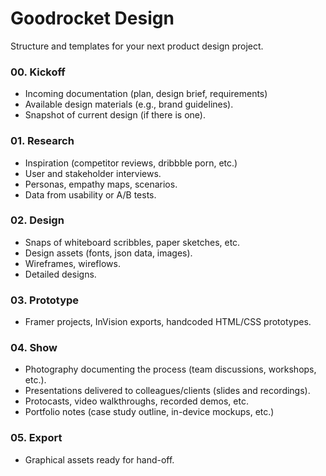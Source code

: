 # Goodrocket Design

Structure and templates for your next product design project.

### 00. Kickoff

- Incoming documentation (plan, design brief, requirements)
- Available design materials (e.g., brand guidelines).
- Snapshot of current design (if there is one).

### 01. Research

- Inspiration (competitor reviews, dribbble porn, etc.)
- User and stakeholder interviews.
- Personas, empathy maps, scenarios.
- Data from usability or A/B tests.

### 02. Design

- Snaps of whiteboard scribbles, paper sketches, etc.
- Design assets (fonts, json data, images).
- Wireframes, wireflows.
- Detailed designs.

### 03. Prototype

- Framer projects, InVision exports, handcoded HTML/CSS prototypes.

### 04. Show

- Photography documenting the process (team discussions, workshops, etc.).
- Presentations delivered to colleagues/clients (slides and recordings).
- Protocasts, video walkthroughs, recorded demos, etc.
- Portfolio notes (case study outline, in-device mockups, etc.)

### 05. Export

- Graphical assets ready for hand-off.
